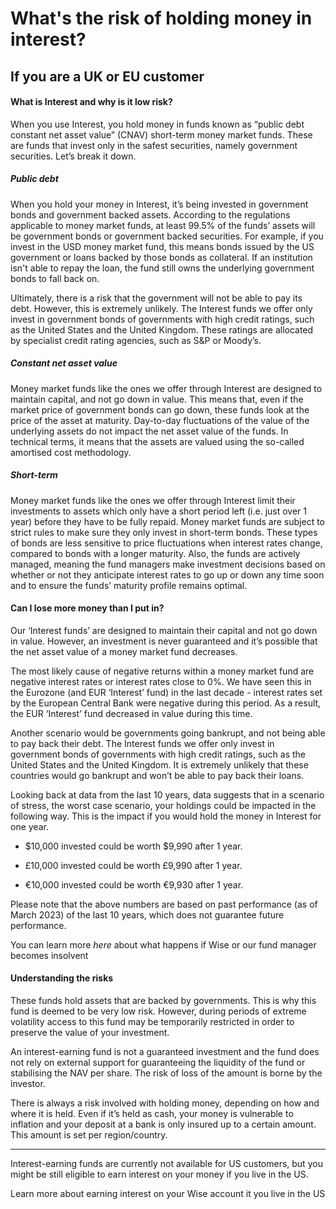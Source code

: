# What's the risk of holding money in interest?

## **If you are a UK or EU customer**

####  What is Interest and why is it low risk?

When you use Interest, you hold money in funds known as “public debt constant net asset value” (CNAV) short-term money market funds. These are funds that invest only in the safest securities, namely government securities. Let’s break it down. 

##### **_Public debt_**

When you hold your money in Interest, it’s being invested in government bonds and government backed assets. According to the regulations applicable to money market funds, at least 99.5% of the funds’ assets will be government bonds or government backed securities. For example, if you invest in the USD money market fund, this means bonds issued by the US government or loans backed by those bonds as collateral. If an institution isn't able to repay the loan, the fund still owns the underlying government bonds to fall back on. 

Ultimately, there is a risk that the government will not be able to pay its debt. However, this is extremely unlikely. The Interest funds we offer only invest in government bonds of governments with high credit ratings, such as the United States and the United Kingdom. These ratings are allocated by specialist credit rating agencies, such as S&P or Moody’s. 

##### **_Constant net asset value_**

Money market funds like the ones we offer through Interest are designed to maintain capital, and not go down in value. This means that, even if the market price of government bonds can go down, these funds look at the price of the asset at maturity. Day-to-day fluctuations of the value of the underlying assets do not impact the net asset value of the funds. In technical terms, it means that the assets are valued using the so-called amortised cost methodology. 

##### **_Short-term_**

Money market funds like the ones we offer through Interest limit their investments to assets which only have a short period left (i.e. just over 1 year) before they have to be fully repaid. Money market funds are subject to strict rules to make sure they only invest in short-term bonds. These types of bonds are less sensitive to price fluctuations when interest rates change, compared to bonds with a longer maturity. Also, the funds are actively managed, meaning the fund managers make investment decisions based on whether or not they anticipate interest rates to go up or down any time soon and to ensure the funds’ maturity profile remains optimal. 

#### Can I lose more money than I put in? 

Our ‘Interest funds’ are designed to maintain their capital and not go down in value. However, an investment is never guaranteed and it’s possible that the net asset value of a money market fund decreases. 

The most likely cause of negative returns within a money market fund are negative interest rates or interest rates close to 0%. We have seen this in the Eurozone (and EUR ‘Interest’ fund) in the last decade - interest rates set by the European Central Bank were negative during this period. As a result, the EUR ‘Interest’ fund decreased in value during this time. 

Another scenario would be governments going bankrupt, and not being able to pay back their debt. The Interest funds we offer only invest in government bonds of governments with high credit ratings, such as the United States and the United Kingdom. It is extremely unlikely that these countries would go bankrupt and won’t be able to pay back their loans. 

Looking back at data from the last 10 years, data suggests that in a scenario of stress, the worst case scenario, your holdings could be impacted in the following way. This is the impact if you would hold the money in Interest for one year. 

  * $10,000 invested could be worth $9,990 after 1 year. 

  * £10,000 invested could be worth £9,990 after 1 year.

  * €10,000 invested could be worth €9,930 after 1 year.




Please note that the above numbers are based on past performance (as of March 2023) of the last 10 years, which does not guarantee future performance. 

You can learn more _here_ about what happens if Wise or our fund manager becomes insolvent 

#### **Understanding the risks**

These funds hold assets that are backed by governments. This is why this fund is deemed to be very low risk. However, during periods of extreme volatility access to this fund may be temporarily restricted in order to preserve the value of your investment.

An interest-earning fund is not a guaranteed investment and the fund does not rely on external support for guaranteeing the liquidity of the fund or stabilising the NAV per share. The risk of loss of the amount is borne by the investor. 

There is always a risk involved with holding money, depending on how and where it is held. Even if it’s held as cash, your money is vulnerable to inflation and your deposit at a bank is only insured up to a certain amount. This amount is set per region/country.

* * *

Interest-earning funds are currently not available for US customers, but you might be still eligible to earn interest on your money if you live in the US.

Learn more about earning interest on your Wise account it you live in the US